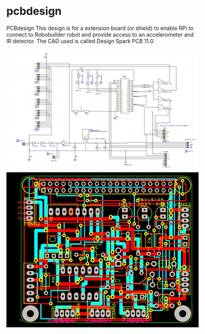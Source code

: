 # pcbdesign
PCBdesign 
This design is for a extension board (or shield) to enable RPi to connect to Robobuilder robot and provide access to an accelerometer and IR detector. The CAD used is called Design Spark PCB 11.0.

![img](https://github.com/philleveridge/pcbdesign/blob/main/Screenshot%202023-09-22%20155624.jpg)
![img](https://github.com/philleveridge/pcbdesign/blob/main/Screenshot%202023-09-22%20155707.jpg)
